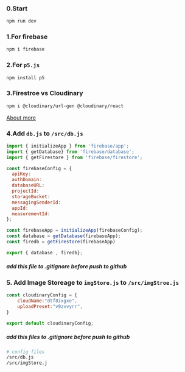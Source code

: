 ### 0.Start
```bash
npm run dev
```
### 1.For firebase
```bash
npm i firebase
```

### 2.For `p5.js`
```bash
npm install p5
```

### 3.Firestroe vs Cloudinary
```bash
npm i @cloudinary/url-gen @cloudinary/react
```
[About more](https://cloudinary.com/documentation/react_image_and_video_upload)

### 4.Add `db.js` to `/src/db.js`
```js
import { initializeApp } from 'firebase/app';
import { getDatabase} from 'firebase/database';
import { getFirestore } from 'firebase/firestore';

const firebaseConfig = {
  apiKey: 
  authDomain: 
  databaseURL: 
  projectId: 
  storageBucket: 
  messagingSenderId: 
  appId:
  measurementId: 
};

const firebaseApp = initializeApp(firebaseConfig);
const database = getDatabase(firebaseApp);
const firedb = getFirestore(firebaseApp)

export { database , firedb};
```
##### add this file to .gitignore before push to github

### 5. Add Image Storeage to `imgStore.js` to `/src/imgStroe.js`
```js
const cloudinaryConfig = {
    cloudName:"dtf8ixgxe",
    uploadPreset:"v9zvvyrr",
}

export default cloudinaryConfig;
```
##### add this files to .gitignore before push to github
```bash
# config files
/src/db.js
/src/imgStore.j
```